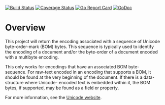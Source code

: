 [![Build Status](https://travis-ci.org/dsoprea/go-unicode-byteorder.svg?branch=master)](https://travis-ci.org/dsoprea/go-unicode-byteorder)
[![Coverage Status](https://coveralls.io/repos/github/dsoprea/go-unicode-byteorder/badge.svg?branch=master)](https://coveralls.io/github/dsoprea/go-unicode-byteorder?branch=master)
[![Go Report Card](https://goreportcard.com/badge/github.com/dsoprea/go-unicode-byteorder)](https://goreportcard.com/report/github.com/dsoprea/go-unicode-byteorder)
[![GoDoc](https://godoc.org/github.com/dsoprea/go-unicode-byteorder?status.svg)](https://godoc.org/github.com/dsoprea/go-unicode-byteorder)

# Overview

This project will return the encoding associated with a sequence of Unicode
byte-order-mark (BOM) bytes. This sequence is typically used to identify the
encoding of a document and/or the byte-order of a document encoded with a
multibyte encoding.

This only works for encodings that have an associated BOM byte-sequence. For
raw-text encoded in an encoding that supports a BOM, it should be found at the
very beginning of the document. If there is a data-structure where Unicode-
encoded text is embedded within it, the BOM bytes, if supported, may be found as
a field or property.

For more information, see the [Unicode website](1).

[1]: https://unicode.org/faq/utf_bom.html#bom4 "When a BOM is used, is it only in 16-bit Unicode text?"
